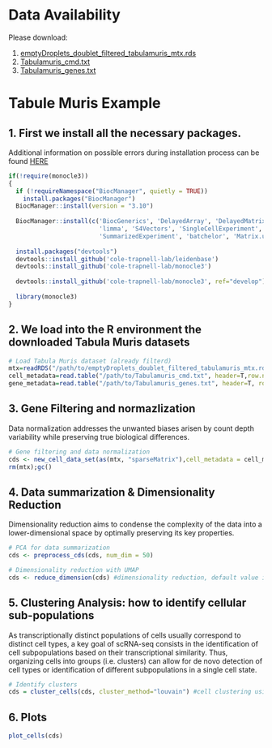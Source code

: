 # Data Availability
Please download:
1. [emptyDroplets_doublet_filtered_tabulamuris_mtx.rds](https://drive.google.com/file/d/1TLYPcawqbtqApGDTXUZuwE9BJDpeUbPX/view?usp=sharing)
2. [Tabulamuris_cmd.txt](https://drive.google.com/file/d/1ngJ45fOzgY6pm9gNZdCKjXdG7lmJmY03/view?usp=sharing)
3. [Tabulamuris_genes.txt](https://drive.google.com/file/d/1L3IGc59iVLwT2HE7sGBu3R_DhzjxT7oF/view?usp=sharing)


# Tabule Muris Example

## 1. First we install all the necessary packages.
Additional information on possible errors during installation process can be found [HERE](https://cole-trapnell-lab.github.io/monocle3/docs/installation/)

```R
if(!require(monocle3))
{
  if (!requireNamespace("BiocManager", quietly = TRUE))
    install.packages("BiocManager")
  BiocManager::install(version = "3.10")
  
  BiocManager::install(c('BiocGenerics', 'DelayedArray', 'DelayedMatrixStats',
                         'limma', 'S4Vectors', 'SingleCellExperiment',
                         'SummarizedExperiment', 'batchelor', 'Matrix.utils'))
  
  install.packages("devtools")
  devtools::install_github('cole-trapnell-lab/leidenbase')
  devtools::install_github('cole-trapnell-lab/monocle3')
  
  devtools::install_github('cole-trapnell-lab/monocle3', ref="develop")
  
  library(monocle3)
}
```


## 2. We load into the R environment the downloaded Tabula Muris datasets

```R
# Load Tabula Muris dataset (already filterd)
mtx=readRDS("/path/to/emptyDroplets_doublet_filtered_tabulamuris_mtx.rds")
cell_metadata=read.table("/path/to/Tabulamuris_cmd.txt", header=T,row.names=1)
gene_metadata=read.table("/path/to/Tabulamuris_genes.txt", header=T, row.names=1)
```

## 3. Gene Filtering and normazlization
Data normalization addresses the unwanted biases arisen by count depth variability while preserving true biological differences.

```R
# Gene filtering and data normalization
cds <- new_cell_data_set(as(mtx, "sparseMatrix"),cell_metadata = cell_metadata,gene_metadata = gene_metadata)
rm(mtx);gc()
```

## 4. Data summarization & Dimensionality Reduction
Dimensionality reduction aims to condense the complexity of the data into a lower-dimensional space by optimally preserving its key properties.

```R
# PCA for data summarization
cds <- preprocess_cds(cds, num_dim = 50)

# Dimensionality reduction with UMAP 
cds <- reduce_dimension(cds) #dimensionality reduction, default value is UMAP
```


## 5. Clustering Analysis: how to identify cellular sub-populations
As transcriptionally distinct populations of cells usually correspond to distinct cell types, a key goal of scRNA-seq consists in the identification of cell subpopulations based on their transcriptional similarity. Thus, organizing cells into groups (i.e. clusters) can allow for de novo detection of cell types or identification of different subpopulations in a single cell state.

```R
# Identify clusters
cds = cluster_cells(cds, cluster_method="louvain") #cell clustering using louvain algorithm
```

## 6. Plots
```R
plot_cells(cds)
```


